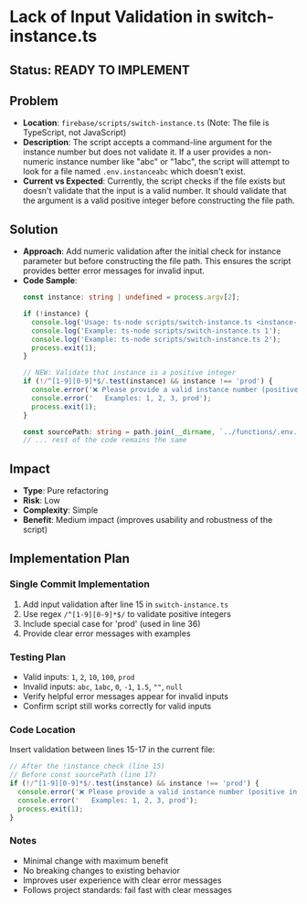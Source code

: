 # Lack of Input Validation in switch-instance.ts

## Status: READY TO IMPLEMENT

## Problem
- **Location**: `firebase/scripts/switch-instance.ts` (Note: The file is TypeScript, not JavaScript)
- **Description**: The script accepts a command-line argument for the instance number but does not validate it. If a user provides a non-numeric instance number like "abc" or "1abc", the script will attempt to look for a file named `.env.instanceabc` which doesn't exist.
- **Current vs Expected**: Currently, the script checks if the file exists but doesn't validate that the input is a valid number. It should validate that the argument is a valid positive integer before constructing the file path.

## Solution
- **Approach**: Add numeric validation after the initial check for instance parameter but before constructing the file path. This ensures the script provides better error messages for invalid input.
- **Code Sample**:
  ```typescript
  const instance: string | undefined = process.argv[2];

  if (!instance) {
    console.log('Usage: ts-node scripts/switch-instance.ts <instance-number>');
    console.log('Example: ts-node scripts/switch-instance.ts 1');
    console.log('Example: ts-node scripts/switch-instance.ts 2');
    process.exit(1);
  }

  // NEW: Validate that instance is a positive integer
  if (!/^[1-9][0-9]*$/.test(instance) && instance !== 'prod') {
    console.error('❌ Please provide a valid instance number (positive integer) or "prod".');
    console.error('   Examples: 1, 2, 3, prod');
    process.exit(1);
  }

  const sourcePath: string = path.join(__dirname, `../functions/.env.instance${instance}`);
  // ... rest of the code remains the same
  ```

## Impact
- **Type**: Pure refactoring
- **Risk**: Low
- **Complexity**: Simple
- **Benefit**: Medium impact (improves usability and robustness of the script)

## Implementation Plan

### Single Commit Implementation
1. Add input validation after line 15 in `switch-instance.ts`
2. Use regex `/^[1-9][0-9]*$/` to validate positive integers
3. Include special case for 'prod' (used in line 36)
4. Provide clear error messages with examples

### Testing Plan
- Valid inputs: `1`, `2`, `10`, `100`, `prod`
- Invalid inputs: `abc`, `1abc`, `0`, `-1`, `1.5`, `""`, `null`
- Verify helpful error messages appear for invalid inputs
- Confirm script still works correctly for valid inputs

### Code Location
Insert validation between lines 15-17 in the current file:
```typescript
// After the !instance check (line 15)
// Before const sourcePath (line 17)
if (!/^[1-9][0-9]*$/.test(instance) && instance !== 'prod') {
  console.error('❌ Please provide a valid instance number (positive integer) or "prod".');
  console.error('   Examples: 1, 2, 3, prod');
  process.exit(1);
}
```

### Notes
- Minimal change with maximum benefit
- No breaking changes to existing behavior
- Improves user experience with clear error messages
- Follows project standards: fail fast with clear messages
